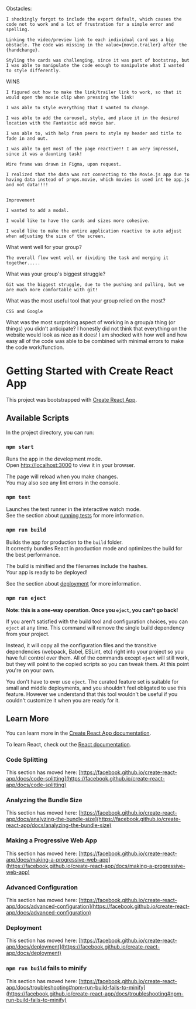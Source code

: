 Obstacles:

    I shockingly forgot to include the export default, which causes the code not to work and a lot of frustration for a simple error and spelling. 
    
    Linking the video/preview link to each individual card was a big obstacle. The code was missing in the value={movie.trailer} after the {handchange}.

    Styling the cards was challenging, since it was part of bootstrap, but I was able to manipulate the code enough to manipulate what I wanted to style differently. 


WINS

    I figured out how to make the link/trailer link to work, so that it would open the movie clip when pressing the link! 

    I was able to style everything that I wanted to change.

    I was able to add the carousel, style, and place it in the desired location with the Fantastic add movie bar.

    I was able to, with help from peers to style my header and title to fade in and out. 

    I was able to get most of the page reactive!! I am very impressed, since it was a daunting task! 

    Wire frame was drawn in Figma, upon request. 

    I realized that the data was not connecting to the Movie.js app due to having data instead of props.movie, which movies is used int he app.js and not data!!!!


    Improvement

    I wanted to add a modal.

    I would like to have the cards and sizes more cohesive.

    I would like to make the entire application reactive to auto adjust when adjusting the size of the screen. 


 
What went well for your group? 

	The overall flow went well or dividing the task and merging it together..... 

What was your group's biggest struggle? 

	Git was the biggest struggle, due to the pushing and pulling, but we are much more comfortable with git!  

What was the most useful tool that your group relied on the most? 

	CSS and Google 

What was the most surprising aspect of working in a group/a thing (or things) you didn’t anticipate? 
	I honestly did not think that everything on the website would look as nice as it does! 
	      I am shocked with how well and how easy all of the code was able to be combined with minimal errors to make the code work/function.  



# Getting Started with Create React App

This project was bootstrapped with [Create React App](https://github.com/facebook/create-react-app).

## Available Scripts

In the project directory, you can run:

### `npm start`

Runs the app in the development mode.\
Open [http://localhost:3000](http://localhost:3000) to view it in your browser.

The page will reload when you make changes.\
You may also see any lint errors in the console.

### `npm test`

Launches the test runner in the interactive watch mode.\
See the section about [running tests](https://facebook.github.io/create-react-app/docs/running-tests) for more information.

### `npm run build`

Builds the app for production to the `build` folder.\
It correctly bundles React in production mode and optimizes the build for the best performance.

The build is minified and the filenames include the hashes.\
Your app is ready to be deployed!

See the section about [deployment](https://facebook.github.io/create-react-app/docs/deployment) for more information.

### `npm run eject`

**Note: this is a one-way operation. Once you `eject`, you can't go back!**

If you aren't satisfied with the build tool and configuration choices, you can `eject` at any time. This command will remove the single build dependency from your project.

Instead, it will copy all the configuration files and the transitive dependencies (webpack, Babel, ESLint, etc) right into your project so you have full control over them. All of the commands except `eject` will still work, but they will point to the copied scripts so you can tweak them. At this point you're on your own.

You don't have to ever use `eject`. The curated feature set is suitable for small and middle deployments, and you shouldn't feel obligated to use this feature. However we understand that this tool wouldn't be useful if you couldn't customize it when you are ready for it.

## Learn More

You can learn more in the [Create React App documentation](https://facebook.github.io/create-react-app/docs/getting-started).

To learn React, check out the [React documentation](https://reactjs.org/).

### Code Splitting

This section has moved here: [https://facebook.github.io/create-react-app/docs/code-splitting](https://facebook.github.io/create-react-app/docs/code-splitting)

### Analyzing the Bundle Size

This section has moved here: [https://facebook.github.io/create-react-app/docs/analyzing-the-bundle-size](https://facebook.github.io/create-react-app/docs/analyzing-the-bundle-size)

### Making a Progressive Web App

This section has moved here: [https://facebook.github.io/create-react-app/docs/making-a-progressive-web-app](https://facebook.github.io/create-react-app/docs/making-a-progressive-web-app)

### Advanced Configuration

This section has moved here: [https://facebook.github.io/create-react-app/docs/advanced-configuration](https://facebook.github.io/create-react-app/docs/advanced-configuration)

### Deployment

This section has moved here: [https://facebook.github.io/create-react-app/docs/deployment](https://facebook.github.io/create-react-app/docs/deployment)

### `npm run build` fails to minify

This section has moved here: [https://facebook.github.io/create-react-app/docs/troubleshooting#npm-run-build-fails-to-minify](https://facebook.github.io/create-react-app/docs/troubleshooting#npm-run-build-fails-to-minify)
